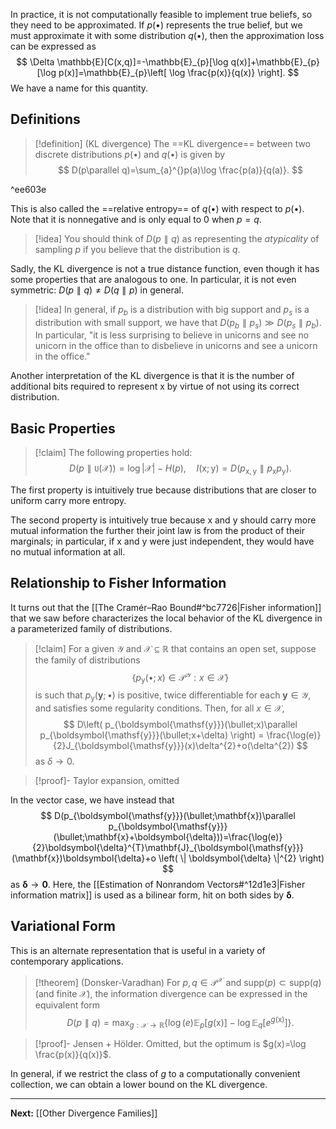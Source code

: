 In practice, it is not computationally feasible to implement true beliefs, so they need to be approximated. If $p(\bullet)$ represents the true belief, but we must approximate it with some distribution $q(\bullet)$, then the approximation loss can be expressed as
$$
\Delta \mathbb{E}[C(x,q)]=-\mathbb{E}_{p}[\log q(x)]+\mathbb{E}_{p}[\log p(x)]=\mathbb{E}_{p}\left[ \log \frac{p(x)}{q(x)} \right].
$$
We have a name for this quantity.

## Definitions

> [!definition] (KL divergence)
> The ==KL divergence== between two discrete distributions $p(\bullet)$ and $q(\bullet)$ is given by
> $$
> D(p\parallel q)=\sum_{a}^{}p(a)\log \frac{p(a)}{q(a)}.
> $$

^ee603e

This is also called the ==relative entropy== of $q(\bullet)$ with respect to $p(\bullet)$. Note that it is nonnegative and is only equal to $0$ when $p=q$.

> [!idea]
> You should think of $D(p\parallel q)$ as representing the *atypicality* of sampling $p$ if you believe that the distribution is $q$. 
> 

Sadly, the KL divergence is not a true distance function, even though it has some properties that are analogous to one. In particular, it is not even symmetric: $D(p\parallel q)\neq D(q\parallel p)$ in general.

> [!idea]
> In general, if $p_{b}$ is a distribution with big support and $p_{s}$ is a distribution with small support, we have that $D(p_{b}\parallel p_{s})\gg D(p_{s}\parallel p_{b})$. In particular, "it is less surprising to believe in unicorns and see no unicorn in the office than to disbelieve in unicorns and see a unicorn in the office."

Another interpretation of the KL divergence is that it is the number of additional bits required to represent $\mathsf{x}$ by virtue of not using its correct distribution. 

## Basic Properties

> [!claim]
> The following properties hold:
> $$
> D(p\parallel\mathtt{U}(\mathcal{X}))=\log|\mathcal{X}|-H(p),\quad
> I(\mathsf{x};\mathsf{y})=D(p_{\mathsf{x},\mathsf{y}}\parallel p_{\mathsf{x}}p_{\mathsf{y}}).
> $$

The first property is intuitively true because distributions that are closer to uniform carry more entropy.

The second property is intuitively true because $\mathsf{x}$ and $\mathsf{y}$ should carry more mutual information the further their joint law is from the product of their marginals; in particular, if $\mathsf{x}$ and $\mathsf{y}$ were just independent, they would have no mutual information at all.

## Relationship to Fisher Information

It turns out that the [[The Cramér–Rao Bound#^bc7726|Fisher information]] that we saw before characterizes the local behavior of the KL divergence in a parameterized family of distributions.

> [!claim]
> For a given $\mathcal{Y}$ and $\mathcal{X}\subseteq\mathbb{R}$ that contains an open set, suppose the family of distributions
> $$
> \{ p_{\boldsymbol{\mathsf{y}}}(\bullet;x)\in \mathcal{P}^{\mathcal{Y}}:x \in \mathcal{X} \}
> $$
> is such that $p_{\boldsymbol{\mathsf{y}}}(\mathbf{y};\bullet)$ is positive, twice differentiable for each $\mathbf{y}\in \mathcal{Y}$, and satisfies some regularity conditions. Then, for all $x \in \mathcal{X}$,
> $$
> D\left( p_{\boldsymbol{\mathsf{y}}}(\bullet;x)\parallel p_{\boldsymbol{\mathsf{y}}}(\bullet;x+\delta) \right) = \frac{\log(e)}{2}J_{\boldsymbol{\mathsf{y}}}(x)\delta^{2}+o(\delta^{2})
> $$
> as $\delta\to 0$.

> [!proof]- Taylor expansion, omitted

In the vector case, we have instead that
$$
D(p_{\boldsymbol{\mathsf{y}}}(\bullet;\mathbf{x})\parallel p_{\boldsymbol{\mathsf{y}}}(\bullet;\mathbf{x}+\boldsymbol{\delta}))=\frac{\log(e)}{2}\boldsymbol{\delta}^{T}\mathbf{J}_{\boldsymbol{\mathsf{y}}}(\mathbf{x})\boldsymbol{\delta}+o \left( \| \boldsymbol{\delta} \|^{2}  \right) 
$$
as $\boldsymbol{\delta}\to \mathbf{0}$. Here, the [[Estimation of Nonrandom Vectors#^12d1e3|Fisher information matrix]] is used as a bilinear form, hit on both sides by $\boldsymbol{\delta}$.

## Variational Form

This is an alternate representation that is useful in a variety of contemporary applications.

> [!theorem] (Donsker-Varadhan)
> For $p,q\in \mathcal{P}^{\mathcal{X}}$ and $\text{supp}(p)\subset \text{supp}(q)$ (and finite $\mathcal{X}$), the information divergence can be expressed in the equivalent form
> $$
> D(p\parallel q)=\max_{g:\mathcal{X}\to \mathbb{R}}\left\{ \log(e) \mathbb{E}_{p}\left[ g(\mathsf{x}) \right] - \log \mathbb{E}_{q}\left[ e^{g(\mathsf{x})} \right]  \right\} .
> $$

> [!proof]- Jensen + Hölder. Omitted, but the optimum is $g(x)=\log \frac{p(x)}{q(x)}$.

In general, if we restrict the class of $g$ to a computationally convenient collection, we can obtain a lower bound on the KL divergence.

---

**Next:** [[Other Divergence Families]]